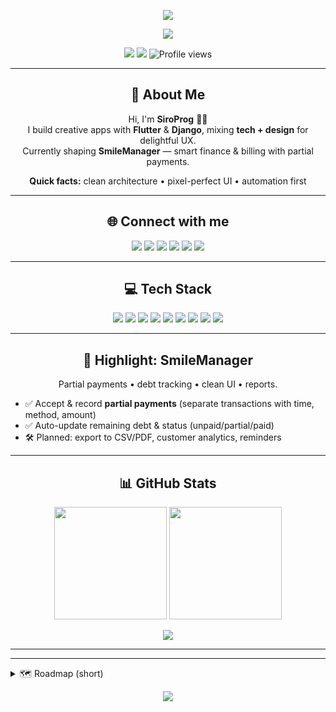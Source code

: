 <!-- Header Banner -->
<p align="center">
  <img src="https://capsule-render.vercel.app/api?type=waving&color=0:ff7f50,100:1e90ff&height=220&section=header&text=SiroProg%20🚀&fontSize=52&fontColor=ffffff&animation=fadeIn&fontAlignY=35" />
</p>

<!-- Typing Title -->
<p align="center">
  <a href="https://github.com/SiroProg">
    <img src="https://readme-typing-svg.demolab.com?font=Fira+Code&pause=1200&center=true&vCenter=true&width=800&lines=Flutter+%2B+Django+Craftsman;Clean+UI%2C+Smooth+UX%2C+Solid+Architecture;Building+SmileManager+and+more" />
  </a>
</p>

<!-- Badges -->
<p align="center">
  <a href="https://github.com/SiroProg?tab=followers"><img src="https://img.shields.io/github/followers/SiroProg?style=for-the-badge" /></a>
  <a href="https://github.com/SiroProg"><img src="https://img.shields.io/github/stars/SiroProg?affiliations=OWNER%2CCOLLABORATOR&style=for-the-badge" /></a>
  <img src="https://komarev.com/ghpvc/?username=SiroProg&style=for-the-badge&color=1e90ff&label=PROFILE+VIEWS" alt="Profile views"/>
</p>

---

<h2 align="center">💫 About Me</h2>
<p align="center">
  Hi, I'm <b>SiroProg</b> 👨‍💻<br/>
  I build creative apps with <b>Flutter</b> & <b>Django</b>, mixing <b>tech + design</b> for delightful UX. <br/>
  Currently shaping <b>SmileManager</b> — smart finance & billing with partial payments.
</p>

<p align="center">
  <b>Quick facts:</b> clean architecture • pixel-perfect UI • automation first
</p>

---

<h2 align="center">🌐 Connect with me</h2>
<p align="center">
  <a href="https://behance.net/..."><img src="https://img.shields.io/badge/Behance-1769ff?logo=behance&logoColor=white" /></a>
  <a href="https://discord.gg/..."><img src="https://img.shields.io/badge/Discord-5865F2?logo=discord&logoColor=white" /></a>
  <a href="https://instagram.com/..."><img src="https://img.shields.io/badge/Instagram-E4405F?logo=instagram&logoColor=white" /></a>
  <a href="https://linkedin.com/in/..."><img src="https://img.shields.io/badge/LinkedIn-0A66C2?logo=linkedin&logoColor=white" /></a>
  <a href="https://twitter.com/..."><img src="https://img.shields.io/badge/Twitter-1DA1F2?logo=twitter&logoColor=white" /></a>
  <a href="https://youtube.com/@..."><img src="https://img.shields.io/badge/YouTube-FF0000?logo=youtube&logoColor=white" /></a>
</p>

---

<h2 align="center">💻 Tech Stack</h2>

<p align="center">
  <img src="https://img.shields.io/badge/c++-%2300599C.svg?style=for-the-badge&logo=c%2B%2B&logoColor=white" />
  <img src="https://img.shields.io/badge/python-3670A0?style=for-the-badge&logo=python&logoColor=ffdd54" />
  <img src="https://img.shields.io/badge/dart-0175C2?style=for-the-badge&logo=dart&logoColor=white" />
  <img src="https://img.shields.io/badge/flutter-02569B?style=for-the-badge&logo=flutter&logoColor=white" />
  <img src="https://img.shields.io/badge/django-092E20?style=for-the-badge&logo=django&logoColor=white" />
  <img src="https://img.shields.io/badge/firebase-FFCA28?style=for-the-badge&logo=firebase&logoColor=black" />
  <img src="https://img.shields.io/badge/postgresql-336791?style=for-the-badge&logo=postgresql&logoColor=white" />
  <img src="https://img.shields.io/badge/html5-E34F26?style=for-the-badge&logo=html5&logoColor=white" />
  <img src="https://img.shields.io/badge/css3-1572B6?style=for-the-badge&logo=css3&logoColor=white" />
</p>

---

<h2 align="center">🧩 Highlight: SmileManager</h2>

<p align="center">
  Partial payments • debt tracking • clean UI • reports.
</p>

<ul>
  <li>✅ Accept & record <b>partial payments</b> (separate transactions with time, method, amount)</li>
  <li>✅ Auto-update remaining debt & status (unpaid/partial/paid)</li>
  <li>🛠️ Planned: export to CSV/PDF, customer analytics, reminders</li>
</ul>

---

<h2 align="center">📊 GitHub Stats</h2>
<p align="center">
  <img src="https://github-readme-stats.vercel.app/api?username=SiroProg&theme=tokyonight&hide_border=true&show_icons=true" height="180" />
  <img src="https://github-readme-streak-stats.herokuapp.com/?user=SiroProg&theme=tokyonight&hide_border=true" height="180" />
</p>
<p align="center">
  <img src="https://github-readme-stats.vercel.app/api/top-langs/?username=SiroProg&theme=tokyonight&hide_border=true&layout=compact" />
</p>

---


---

<details>
  <summary>🗺️ Roadmap (short)</summary>
  <br/>
  <ul>
    <li>[ ] SmileManager: CSV/PDF reports</li>
    <li>[ ] Push notifications for unpaid debts</li>
    <li>[ ] Multi-tenant mode</li>
  </ul>
</details>

<!-- Footer -->
<p align="center">
  <img src="https://capsule-render.vercel.app/api?type=waving&color=0:1e90ff,100:ff7f50&height=120&section=footer"/>
</p>
